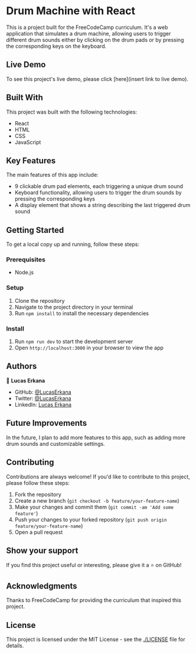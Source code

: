 # Drum Machine with React

This is a project built for the FreeCodeCamp curriculum. It's a web application that simulates a drum machine, allowing users to trigger different drum sounds either by clicking on the drum pads or by pressing the corresponding keys on the keyboard.

## Live Demo

To see this project's live demo, please click [here](insert link to live demo).

## Built With

This project was built with the following technologies:

- React
- HTML
- CSS
- JavaScript

## Key Features

The main features of this app include:

- 9 clickable drum pad elements, each triggering a unique drum sound
- Keyboard functionality, allowing users to trigger the drum sounds by pressing the corresponding keys
- A display element that shows a string describing the last triggered drum sound

## Getting Started

To get a local copy up and running, follow these steps:

### Prerequisites

- Node.js

### Setup

1. Clone the repository
2. Navigate to the project directory in your terminal
3. Run `npm install` to install the necessary dependencies

### Install

1. Run `npm run dev` to start the development server
2. Open `http://localhost:3000` in your browser to view the app

## Authors

👤 **Lucas Erkana**

- GitHub: [@LucasErkana](https://github.com/LucasErkana)
- Twitter: [@LucasErkana](https://twitter.com/@LucasErkana)
- LinkedIn: [Lucas Erkana](https://www.linkedin.com/in/lucas-erkana/)

## Future Improvements

In the future, I plan to add more features to this app, such as adding more drum sounds and customizable settings.

## Contributing

Contributions are always welcome! If you'd like to contribute to this project, please follow these steps:

1. Fork the repository
2. Create a new branch (`git checkout -b feature/your-feature-name`)
3. Make your changes and commit them (`git commit -am 'Add some feature'`)
4. Push your changes to your forked repository (`git push origin feature/your-feature-name`)
5. Open a pull request

## Show your support

If you find this project useful or interesting, please give it a ⭐️ on GitHub!

## Acknowledgments

Thanks to FreeCodeCamp for providing the curriculum that inspired this project.

## License

This project is licensed under the MIT License - see the [./LICENSE](./LICENSE) file for details.
